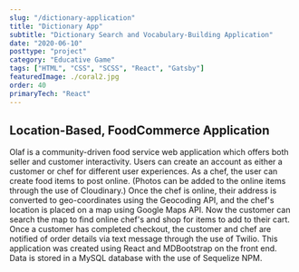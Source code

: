 ```yaml
---
slug: "/dictionary-application"
title: "Dictionary App"
subtitle: "Dictionary Search and Vocabulary-Building Application"
date: "2020-06-10"
posttype: "project"
category: "Educative Game"
tags: ["HTML", "CSS", "SCSS", "React", "Gatsby"]
featuredImage: ./coral2.jpg
order: 40
primaryTech: "React"
---
```


## Location-Based, FoodCommerce Application

Olaf is a community-driven food service web application which offers both seller and customer interactivity. Users can create an account as either a customer or chef for different user experiences. As a chef, the user can create food items to post online. (Photos can be added to the online items through the use of Cloudinary.) Once the chef is online, their address is converted to geo-coordinates using the Geocoding API, and the chef's location is placed on a map using Google Maps API. Now the customer can search the map to find online chef's and shop for items to add to their cart. Once a customer has completed checkout, the customer and chef are notified of order details via text message through the use of Twilio. This application was created using React and MDBootstrap on the front end. Data is stored in a MySQL database with the use of Sequelize NPM.

